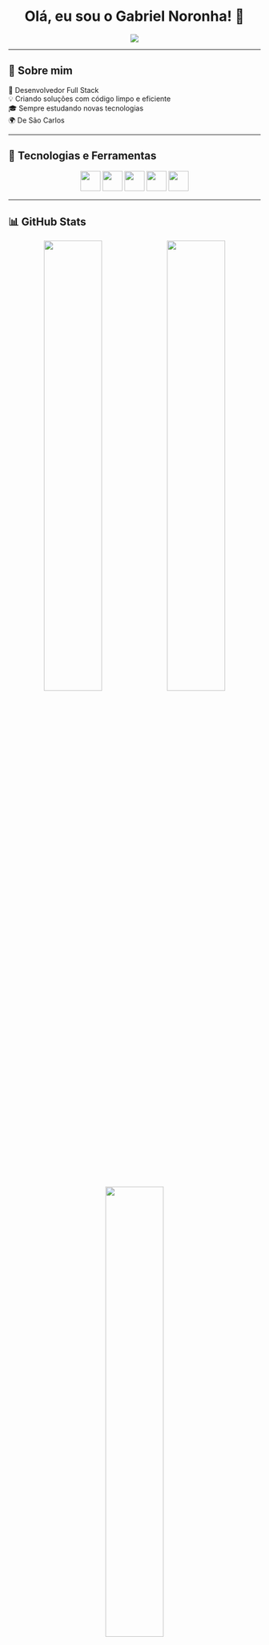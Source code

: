 <!-- README.md -->

<h1 align="center">Olá, eu sou o Gabriel Noronha! 👋</h1>

<p align="center">
  <img src="https://readme-typing-svg.herokuapp.com?color=00FFEF&size=25&center=true&vCenter=true&lines=Desenvolvedor+Fullstack;Apaixonado+por+tecnologia;Aprendendo+novas+skills!" />
</p>

---

## 🚀 Sobre mim

🎯 Desenvolvedor Full Stack <br>
💡 Criando soluções com código limpo e eficiente <br>
🎓 Sempre estudando novas tecnologias <br>
🌍 De São Carlos

---

## 🧰 Tecnologias e Ferramentas

<div align="center">
  <img src="https://cdn.jsdelivr.net/gh/devicons/devicon/icons/javascript/javascript-original.svg" height="40" />
  <img src="https://cdn.jsdelivr.net/gh/devicons/devicon/icons/java/java-original.svg" height="40" />
  <img src="https://cdn.jsdelivr.net/gh/devicons/devicon/icons/nodejs/nodejs-original.svg" height="40" />
  <img src="https://cdn.jsdelivr.net/gh/devicons/devicon/icons/python/python-original.svg" height="40" />
  <img src="https://cdn.jsdelivr.net/gh/devicons/devicon/icons/mysql/mysql-original.svg" height="40" />
</div>

---

## 📊 GitHub Stats

<div align="center">
  <img src="https://github-readme-stats.vercel.app/api?username=NoronhaGabriel&show_icons=true&theme=tokyonight&count_private=true&hide=issues" width="48%" />
  <img src="https://github-readme-streak-stats.herokuapp.com/?user=NoronhaGabriel&theme=tokyonight" width="48%" />
</div>

<br/>

<div align="center">
  <img src="https://github-readme-stats.vercel.app/api/top-langs/?username=NoronhaGabriel&layout=compact&theme=tokyonight" width="48%" />
</div>

---

## 📈 Atividades Recentes

<!-- Você pode usar GitHub Actions + um repositório com workflow para isso -->
<!-- Ou usar uma integração tipo https://github.com/Readme-Workflows/recent-activity -->

---

## 📫 Contato

- 💼 LinkedIn: [Gabriel Noronha](https://www.linkedin.com/in/gabriel-noronha-b69852339/)
- ✉️ Email: [gabrielnoronha](gonzalesgabriel2016@gmail.com)


---

<p align="center">
  <img src="https://media.giphy.com/media/qgQUggAC3Pfv687qPC/giphy.gif" width="300" />
</p>

<p align="center">
  <i>“Código é poesia.”</i>
</p>
